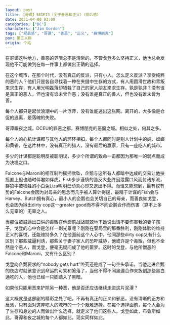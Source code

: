 ```yaml
---
layout: post
title: 【哥谭】S01E13（关于善恶和正义）（观后感）
date: 2021-04-08 03:00
categories: ["DC"]
characters: ["Jim Gordon"]
tags: ["观后感", "哥谭", "善恶", "正义", "赛博朋克"]
pov: 第三人称
origin: 个站
---
```


在哥谭这种地方，善恶的界限总不是清晰的。不管戈登多么坚持正义，他也总会发现他不可能做到在每一件事上都做出正确的选择。

在这个城市，在那个时代，没有真正的反派，只有小人。怎么定义反派？享受纯粹的恶的人？他们只是各自寻找着一种在夹缝中生存的方式，有人用圆滑世故和背叛来求生存，有人用光明磊落却牺牲了自己的家人朋友来求生存。孰是孰非？没有谁是真正的恶人，但也没有谁未曾作恶；没有谁是真正的善人，但也没有谁未曾为善。

每个人都只是起伏浪潮中的一片浮萍，没有谁能逃出这张网。离开的，大多像是仓促的逃离，是落魄的失败。

哥谭跟夜之城，DCEU的罪恶之都，赛博朋克的恶魔之城。相似之处，何其之多。

每个人的心机计谋都与其他人的环环相扣，每个人都同时是别人计划中的蝉、螳螂和黄雀，在这片林中，没有真正的猎人，没有最后的赢家，只有一座吃人的城市。

多少的计谋都是聪明反被聪明误，多少个所谓的致命一击都因为那唯一的弱点而成为决堤之口。

Falcone与Maroni的相互制约摇摇欲坠，企鹅与这所有人都暗中达成的交易让他扶摇直上但也随时伴君如伴虎，Fish步步谨慎的造反大业终因泄露口风而付诸东流，群狼中被牺牲的小白兔Liza明明已动真心却又退出不得。而谁又能想到，最有权有势的Falcone会因为对母亲的思念而几乎被人算计得逞，最精于计谋的Fish会与Harvey、Butch拥有真心，最小人的企鹅也会关切自己的母亲，而善良如戈登，也会因为揪出dirty cop这一greater good而不得不同企鹅合作而伤害（算不上多么无辜的）无辜之人。

当那位被威逼出口供的毒贩在他面前战战兢兢地下跪说出请不要伤害我的妻子孩子，戈登的心中会是怎样一副光景呢？刚刚在警局里的那番胜利，刚刚体验的维持正义的喜悦，还能维持多久？在他面前这个人心中，他同那些dirty cop又有什么区别？那些威逼利诱，那些关于妻子家人的恐吓威胁，他或许是个毒贩，但也不全然是个恶人，而戈登，便毫无疑问成了他的噩梦。这时的戈登，与他所憎恶的Falcone和Maroni，又有什么区别？

戈登向企鹅要求的“nobody gets hurt”终究还是成了一句空头承诺。当他走进企鹅的夜店时就该意识到命运的可笑和奚落了，当他不得不同黑道合作来扳倒那些黑白通吃的人，他也已经一只脚踏入了黑暗。

如果他只能用恶来铲除另一种恶，他是否还应该继续走进这片泥潭？

这大概就是这部剧的精彩之处了吧，不再有真正的正义和邪恶，没有清晰的正方和反派，只有面对这座吃人的城市的一个个艰难选择。在每个选择面前，每个人会为了生存和身边的人而做出什么选择，就定义了他们这些人。戈登如此，布鲁斯如此，哥谭和夜之城的每个人都如此。现实同样如此。